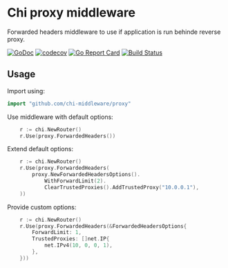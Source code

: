 # Chi proxy middleware

Forwarded headers middleware to use if application is run behinde reverse proxy.

[![GoDoc](https://pkg.go.dev/github.com/chi-middleware/proxy?status.svg)](https://pkg.go.dev/github.com/chi-middleware/proxy)
[![codecov](https://codecov.io/gh/chi-middleware/proxy/branch/master/graph/badge.svg)](https://codecov.io/gh/chi-middleware/proxy)
[![Go Report Card](https://goreportcard.com/badge/github.com/chi-middleware/proxy)](https://goreportcard.com/report/github.com/chi-middleware/proxy)
[![Build Status](https://cloud.drone.io/api/badges/chi-middleware/proxy/status.svg?ref=refs/heads/master)](https://cloud.drone.io/chi-middleware/proxy)

## Usage

Import using:

```go
import "github.com/chi-middleware/proxy"
```

Use middleware with default options:

```go
    r := chi.NewRouter()
    r.Use(proxy.ForwardedHeaders())
```

Extend default options:

```go
    r := chi.NewRouter()
    r.Use(proxy.ForwardedHeaders(
        proxy.NewForwardedHeadersOptions().
            WithForwardLimit(2).
            ClearTrustedProxies().AddTrustedProxy("10.0.0.1"),
    ))
```

Provide custom options:

```go
    r := chi.NewRouter()
    r.Use(proxy.ForwardedHeaders(&ForwardedHeadersOptions{
        ForwardLimit: 1,
        TrustedProxies: []net.IP{
            net.IPv4(10, 0, 0, 1),
        },
    }))
```
